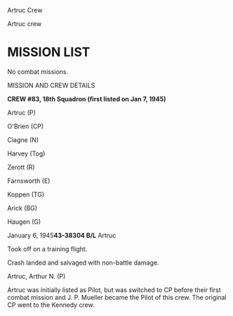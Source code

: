 





Artruc Crew






 




Artruc
crew

# MISSION LIST

No
combat missions.

MISSION
AND CREW DETAILS

**CREW
#83, 18th Squadron (first listed on Jan 7, 1945\)**

Artruc
(P)

O'Brien
(CP)

Ciagne
(N)

Harvey
(Tog)

Zerott
(R)

Farnsworth
(E)

Koppen
(TG)

Arick
(BG)

Haugen
(G)

January 6, 1945**43-38304 B/L** Artruc 

Took
off on a training flight.

Crash
landed and salvaged with non-battle damage.

Artruc,
Arthur N. (P)

 

Artruc
was initially listed as Pilot, but was switched to CP before their first combat
mission and J. P. Mueller became the Pilot of this crew. The original CP went
to the Kennedy crew.




